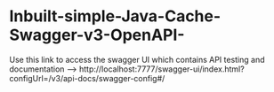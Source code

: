 # Inbuilt-simple-Java-Cache-Swagger-v3-OpenAPI-
Use this link to access the swagger UI which contains API testing and documentation --> http://localhost:7777/swagger-ui/index.html?configUrl=/v3/api-docs/swagger-config#/ 

